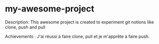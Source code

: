 # my-awesome-project

Description: This awesome project is created to experiment git notions like clone, push and pull

Achievements : J'ai réussi à faire clone, pull et je m'apprête à faire push.
